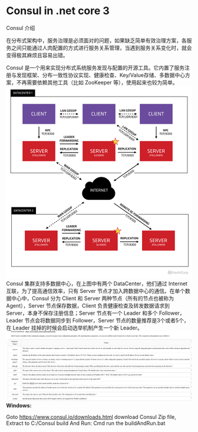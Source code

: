 # Consul in .net core 3
Consul 介绍

在分布式架构中，服务治理是必须面对的问题，如果缺乏简单有效治理方案，各服务之间只能通过人肉配置的方式进行服务关系管理，当遇到服务关系变化时，就会变得极其麻烦且容易出错。

Consul 是一个用来实现分布式系统服务发现与配置的开源工具。它内置了服务注册与发现框架、分布一致性协议实现、健康检查、Key/Value存储、多数据中心方案，不再需要依赖其他工具（比如 ZooKeeper 等），使用起来也较为简单。
![Consul 架构图](https://github.com/irac-ding/ConsulDotnetUsage/blob/master/picture/5378831-1b41fc061123189b.png "Consul 架构图")
Consul 集群支持多数据中心，在上图中有两个 DataCenter，他们通过 Internet 互联，为了提高通信效率，只有 Server 节点才加入跨数据中心的通信。在单个数据中心中，Consul 分为 Client 和 Server 两种节点（所有的节点也被称为 Agent），Server 节点保存数据，Client 负责健康检查及转发数据请求到 Server，本身不保存注册信息；Server 节点有一个 Leader 和多个 Follower，Leader 节点会将数据同步到 Follower，Server 节点的数量推荐是3个或者5个，在 Leader 挂掉的时候会启动选举机制产生一个新 Leader。
![主要参数](https://github.com/irac-ding/ConsulDotnetUsage/blob/master/picture/image.png "主要参数")
**Windows:**

 Goto https://www.consul.io/downloads.html download Consul Zip file, Extract to C:/Consul
 build And Run: 
      Cmd run the buildAndRun.bat
